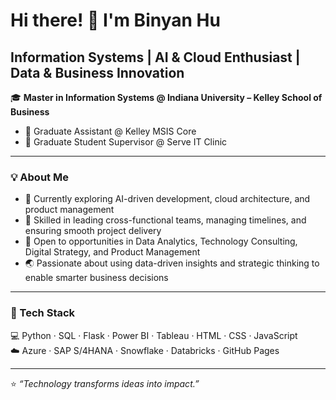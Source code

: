 # Hi there! 👋  I'm Binyan Hu 

<h2><b>Information Systems | AI & Cloud Enthusiast | Data & Business Innovation</b></h2>

🎓 **Master in Information Systems @ Indiana University – Kelley School of Business**  
- 💼 Graduate Assistant @ Kelley MSIS Core 
- 🧭 Graduate Student Supervisor @ Serve IT Clinic 

---

### 💡 About Me  
- 🌱 Currently exploring AI-driven development, cloud architecture, and product management
- 🤝 Skilled in leading cross-functional teams, managing timelines, and ensuring smooth project delivery
- 🎯 Open to opportunities in Data Analytics, Technology Consulting, Digital Strategy, and Product Management
- 🌏 Passionate about using data-driven insights and strategic thinking to enable smarter business decisions  

---

### 🧰 Tech Stack  
💻 Python · SQL · Flask · Power BI · Tableau · HTML · CSS · JavaScript  
☁️ Azure · SAP S/4HANA · Snowflake · Databricks · GitHub Pages  




---

⭐️ *“Technology transforms ideas into impact.”*  

